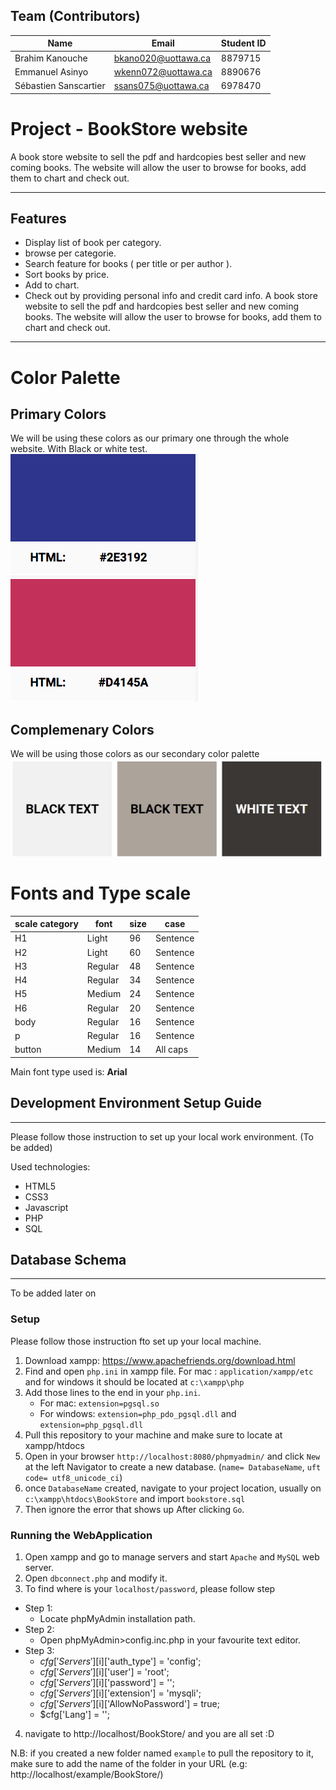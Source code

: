 ## Team (Contributors)

| Name                   | Email               |Student ID                 |
|------------------------|---------------------|---------------------|
| Brahim Kanouche        | bkano020@uottawa.ca |8879715      |
| Emmanuel Asinyo        | wkenn072@uottawa.ca |8890676      |
| Sébastien Sanscartier  | ssans075@uottawa.ca |6978470      |


# Project - BookStore website

A book store website to sell the pdf and hardcopies best seller and new coming books. The website will allow the user to browse for books, add them to chart and check out.

------------------

## Features
* Display list of book per category.
* browse per categorie.
* Search feature for books ( per title or per author ).
* Sort books by price.
* Add to chart.
* Check out by providing personal info and credit card info.
A book store website to sell the pdf and hardcopies best seller and new coming books. The website will allow the user to browse for books, add them to chart and check out.

------------------


# Color Palette
## Primary Colors
We will be using these colors as our primary one through the whole website. With Black or white test.
![](images/PrimaryColors.png)

## Complemenary Colors
We will be using those colors as our secondary color palette
![](images/complementaryColorPalette.JPG)

# Fonts and Type scale

| scale category| font    | size   | case      |
|---------------|---------|--------|-----------|
|  H1           | Light   |  96    | Sentence  |
|  H2           | Light   |  60    | Sentence  |
|  H3           | Regular |  48    | Sentence  |
|  H4           | Regular |  34    | Sentence  |
|  H5           | Medium  |  24    | Sentence  |
|  H6           | Regular |  20    | Sentence  |
|  body         | Regular |  16    | Sentence  |
|  p            | Regular |  16    | Sentence  |
|  button       | Medium  |  14    | All caps  |

Main font type used is: **Arial**

## Development Environment Setup Guide
----------------------------------------
Please follow those instruction to set up your local work environment. (To be added)

Used technologies: 
 - HTML5
 - CSS3
 - Javascript
 - PHP
 - SQL


## Database Schema
----------------------------------------
To be added later on

### Setup

Please follow those instruction fto set up your local machine. 

1. Download xampp: https://www.apachefriends.org/download.html 
2. Find and open ```php.ini``` in xampp file. For mac : ```application/xampp/etc``` and for windows it should be located at ```c:\xampp\php```
3. Add those lines to the end in your ```php.ini```. 
   - For mac: ```extension=pgsql.so```
   - For windows: ```extension=php_pdo_pgsql.dll``` and ```extension=php_pgsql.dll```
4. Pull this repository to your machine and make sure to locate at xampp/htdocs
3. Open in your browser ```http://localhost:8080/phpmyadmin/``` and click ```New``` at the left Navigator to create a new database. (```name= DatabaseName```, ```uft code= utf8_unicode_ci```) <br /> 
4. once ```DatabaseName``` created, navigate to your project location, usually on ```c:\xampp\htdocs\BookStore``` and import ```bookstore.sql```
5. Then ignore the error that shows up After clicking ```Go```. 

### Running the WebApplication

1. Open xampp and go to manage servers and start ```Apache``` and ```MySQL``` web server.
2. Open ```dbconnect.php``` and modify it.
3. To find where is your ```localhost/password```, please follow step
   
  - Step 1:
    - Locate phpMyAdmin installation path.
  - Step 2:
    - Open phpMyAdmin>config.inc.php in your favourite text editor.
  - Step 3:
    - $cfg['Servers'][$i]['auth_type'] = 'config';
    - $cfg['Servers'][$i]['user'] = 'root';
    - $cfg['Servers'][$i]['password'] = '';
    - $cfg['Servers'][$i]['extension'] = 'mysqli';
    - $cfg['Servers'][$i]['AllowNoPassword'] = true;
    - $cfg['Lang'] = '';
    
4. navigate to http://localhost/BookStore/ and you are all set :D

N.B: if you created a new folder named ```example``` to pull the repository to it, make sure to add the name of the folder in your URL (e.g: http://localhost/example/BookStore/)

